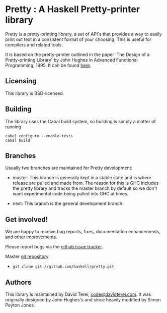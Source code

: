 # Pretty : A Haskell Pretty-printer library

Pretty is a pretty-printing library, a set of API's that provides a
way to easily print out text in a consistent format of your choosing.
This is useful for compilers and related tools.

It is based on the pretty-printer outlined in the  paper 'The Design
of a Pretty-printing Library' by John Hughes in Advanced Functional
Programming, 1995. It can be found
[here](http://citeseerx.ist.psu.edu/viewdoc/summary?doi=10.1.1.38.8777).


## Licensing

This library is BSD-licensed.

## Building

The library uses the Cabal build system, so building is simply a
matter of running

```
cabal configure --enable-tests
cabal build
```

## Branches

Usually two branches are maintained for Pretty development:

 * master: This branch is generally kept in a stable state and is
   where release are pulled and made from. The reason for this is GHC
   includes the pretty library and tracks the master branch by default
   so we don't want experimental code being pulled into GHC at times.

 * next: This branch is the general development branch.

## Get involved!

We are happy to receive bug reports, fixes, documentation enhancements,
and other improvements.

Please report bugs via the
[github issue tracker](http://github.com/haskell/pretty/issues).

Master [git repository](http://github.com/haskell/pretty):

* `git clone git://github.com/haskell/pretty.git`

## Authors

This library is maintained by David Terei, <code@davidterei.com>. It
was originally designed by John Hughes's and since heavily modified by
Simon Peyton Jones.

